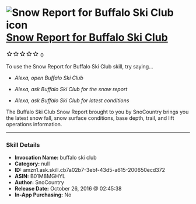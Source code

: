 # &nbsp;<img src="skill_icon" alt="Snow Report for Buffalo Ski Club icon" width="36"> [Snow Report for Buffalo Ski Club](http://alexa.amazon.com/#skills/amzn1.ask.skill.cb7a02b7-3ebf-43d5-a615-200650ecd372)
![0 stars](../../images/ic_star_border_black_18dp_1x.png)![0 stars](../../images/ic_star_border_black_18dp_1x.png)![0 stars](../../images/ic_star_border_black_18dp_1x.png)![0 stars](../../images/ic_star_border_black_18dp_1x.png)![0 stars](../../images/ic_star_border_black_18dp_1x.png) 0

To use the Snow Report for Buffalo Ski Club skill, try saying...

* *Alexa, open Buffalo Ski Club*

* *Alexa, ask Buffalo Ski Club for the snow report*

* *Alexa, ask Buffalo Ski Club for latest conditions*

The Buffalo Ski Club Snow Report brought to you by SnoCountry brings you the latest snow fall, snow surface conditions,  base depth, trail, and lift operations information.

***

### Skill Details

* **Invocation Name:** buffalo ski club
* **Category:** null
* **ID:** amzn1.ask.skill.cb7a02b7-3ebf-43d5-a615-200650ecd372
* **ASIN:** B01M8MGHYL
* **Author:** SnoCountry
* **Release Date:** October 26, 2016 @ 02:45:38
* **In-App Purchasing:** No
